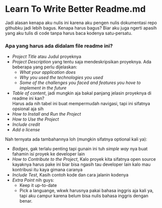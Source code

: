 # Learn To Write Better Readme.md

Jadi alasan kenapa aku nulis ini karena aku pengen nulis dokumentasi repo githubku jadi lebih bagus. Kenapa harus bagus? Biar aku juga ngerti apasih yang aku tulis di code tanpa harus baca kodenya satu-persatu.

### Apa yang harus ada didalam file readme ini?
- _Project Title_ atau Judul proyeknya
- _Project Description_ yang tentu saja mendeskripsikan proyeknya.
    Ada beberapa yang perlu dijelaskan:
    * _What your application does_
    * _Why you used the technologies you used_
    * _Some of the challenges you faced and features you hove to implement in the future_
- _Table of content_, jadi mungkin aja bakal panjang jelasin proyeknya di readme ini kan?\
Harus ada nih tabel ini buat mempermudah navigasi, tapi ini sifatnya opsional aja sih
- _How to Install and Run the Project_
- _How to Use the Project_
- _Include credit_
- _Add a license_

Nah ternyata ada tambahannya loh (mungkin sifatnya optional kali ya):

- _Badges_, gak terlalu penting tapi gunain ini tuh _simple way_ nya buat fahamin isi proyek ke developer lain
- _How to Contribute to the Project_, Kalo proyek kita sifatnya open source kayaknya harus pake ini biar bisa ngasih tau developer lain kalo mau kontribusi itu kaya gimana caranya
- _Include Test_, Kasih contoh kode dan cara jalanin kodenya
- _Extra Point_ nih guys:
    * Keep it up-to-date
    * Pick a languange, wkwk harusnya pakai bahasa inggris aja kali ya, tapi aku campur karena belum bisa nulis bahasa inggris dengan benar.
